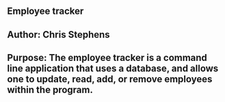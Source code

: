 Employee tracker 
--------------------------------------
Author: Chris Stephens
---------------------------------------
Purpose: The employee tracker is a command line application that uses a database, and allows one to update, read, add, or remove employees within the program.
----------------------------------------------
